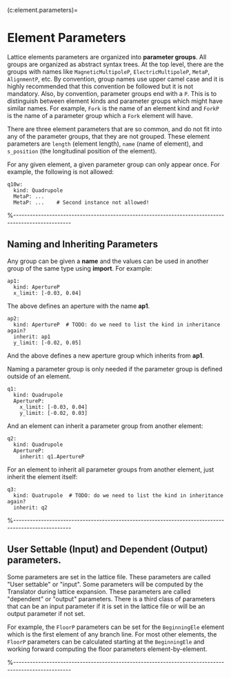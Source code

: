 (c:element.parameters)=
# Element Parameters

Lattice elements parameters are organized into **parameter groups**. 
All groups are organized as abstract syntax trees.
At the top level, there are the groups with names like 
`MagneticMultipoleP`, `ElectricMultipoleP`, `MetaP`, `AlignmentP`, etc. 
By convention, group names use upper camel case and it is highly recommended that this convention
be followed but it is not mandatory. Also, by convention, parameter groups end with a `P`.
This is to distinguish between element kinds and parameter groups which might
have similar names. For example, `Fork` is the name of an element kind and `ForkP`
is the name of a parameter group which a `Fork` element will have.

There are three element parameters that are so common, and do not fit into
any of the parameter groups, that they are not grouped. 
These element parameters are `length` (element length), `name` (name of element),
and `s_position` (the longitudinal position of the element).

For any given element, a given parameter group can only appear once. For example,
the following is not allowed:
```{code} yaml
q10w:
  kind: Quadrupole
  MetaP: ...
  MetaP: ...    # Second instance not allowed!
```

%---------------------------------------------------------------------------------------------------
## Naming and Inheriting Parameters

Any group can be given a **name** and the values can be used in another group of the same type
using **import**.
For example:
```{code} yaml
ap1:
  kind: ApertureP
  x_limit: [-0.03, 0.04]
```
The above defines an aperture with the name **ap1**. 
```{code} yaml
ap2:
  kind: ApertureP  # TODO: do we need to list the kind in inheritance again?
  inherit: ap1
  y_limit: [-0.02, 0.05]
```
And the above defines a new aperture group which inherits from **ap1**.

Naming a parameter group is only needed if the parameter group is defined outside of an element.
```{code} yaml
q1:
  kind: Quadrupole
  ApertureP: 
    x_limit: [-0.03, 0.04]
    y_limit: [-0.02, 0.03]
```
And an element can inherit a parameter group from another element:
```{code} yaml
q2:
  kind: Quadrupole
  ApertureP:
    inherit: q1.ApertureP
```

For an element to inherit all parameter groups from another element, just inherit the element itself:
```{code} yaml
q3:
  kind: Quatrupole  # TODO: do we need to list the kind in inheritance again?
  inherit: q2
```

%---------------------------------------------------------------------------------------------------
## User Settable (Input) and Dependent (Output) parameters.

Some parameters are set in the lattice file. These parameters are called "User settable" or "input". 
Some parameters will be computed by the Translator during lattice expansion. These parameters are called "dependent" or "output" parameters. There is a third class of parameters that can be an input
parameter if it is set in the lattice file or will be an output parameter if not set.

For example, the `FloorP` parameters can be set for the `BeginningEle` element which is the
first element of any branch line. For most other elements, the `FloorP` parameters can
be calculated starting at the `BeginningEle` and working forward computing the floor parameters
element-by-element.

%---------------------------------------------------------------------------------------------------

```{include} parameters/ackicker.md
```

```{include} parameters/aperture.md
```

```{include} parameters/beambeam.md
```

```{include} parameters/bend.md
```

```{include} parameters/bodyshift.md
```

```{include} parameters/electricmultipole.md
```

```{include} parameters/floor.md
```

```{include} parameters/fork.md
```

```{include} parameters/girder.md
```

```{include} parameters/initialparticle.md
```

```{include} parameters/magneticmultipole.md
```

```{include} parameters/meta.md
```

```{include} parameters/patch.md
```

```{include} parameters/reference.md
```

```{include} parameters/referencechange.md
```

```{include} parameters/rf.md
```

```{include} parameters/solenoid.md
```

```{include} parameters/tracking.md
```


